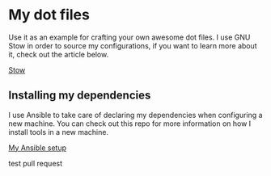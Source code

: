 # My dot files

Use it as an example for crafting your own awesome dot files. I use GNU Stow in order to source my configurations, if you want to learn more about it, check out the article below.

[Stow](https://dbeley.ovh/en/post/2021/01/09/easily-manage-your-linux-config-files-with-stow/)

## Installing my dependencies

I use Ansible to take care of declaring my dependencies when configuring a new machine. You can check out this repo for more information on how I install tools in a new machine.

[My Ansible setup](https://github.com/wesbragagt/ansible)

test pull request
